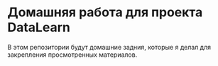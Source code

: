 # Домашняя работа для проекта DataLearn
В этом репозитории будут домашние задния, которые я делал для закрепления просмотренных материалов. 
